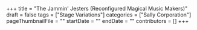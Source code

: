 +++
title = "The Jammin' Jesters (Reconfigured Magical Music Makers)"
draft = false
tags = ["Stage Variations"]
categories = ["Sally Corporation"]
pageThumbnailFile = ""
startDate = ""
endDate = ""
contributors = []
+++

